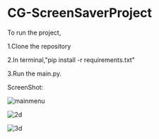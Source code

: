 # CG-ScreenSaverProject

To run the project,

1.Clone the repository

2.In terminal,"pip install -r requirements.txt"

3.Run the main.py.

ScreenShot:

![mainmenu](https://github.com/shresthasubham/CG-ScreenSaverProject/assets/98730562/2149755d-87d3-4067-8194-184d39086399)

![2d](https://github.com/shresthasubham/CG-ScreenSaverProject/assets/98730562/cff84aff-1921-475e-a697-6f6746e6656d)

![3d](https://github.com/shresthasubham/CG-ScreenSaverProject/assets/98730562/16f1326c-9033-45d3-9500-4957b4b1bf34)
